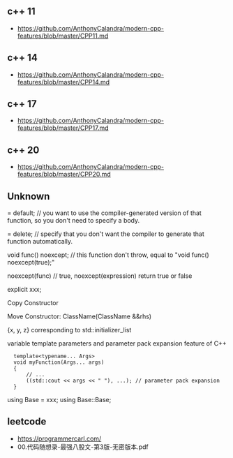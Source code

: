 ## c++ 11
- https://github.com/AnthonyCalandra/modern-cpp-features/blob/master/CPP11.md

## c++ 14
- https://github.com/AnthonyCalandra/modern-cpp-features/blob/master/CPP14.md


## c++ 17
- https://github.com/AnthonyCalandra/modern-cpp-features/blob/master/CPP17.md


## c++ 20
- https://github.com/AnthonyCalandra/modern-cpp-features/blob/master/CPP20.md


## Unknown

= default; // you want to use the compiler-generated version of that function, so you don't need to specify a body.

= delete; //  specify that you don't want the compiler to generate that function automatically.

void func() noexcept; // this function don't throw, equal to "void func() noexcept(true);"

noexcept(func) // true, noexcept(expression) return true or false 

explicit xxx;

Copy Constructor

Move Constructor:   ClassName(ClassName &&rhs)

{x, y, z} corresponding to std::initializer_list<T>

variable template parameters and parameter pack expansion feature of C++
```
  template<typename... Args>
  void myFunction(Args... args)
  {
      // ...
      ((std::cout << args << " "), ...); // parameter pack expansion
  }
```

using Base = xxx;
using Base::Base;

## leetcode
- https://programmercarl.com/
- 00.代码随想录-最强八股文-第3版-无密版本.pdf
